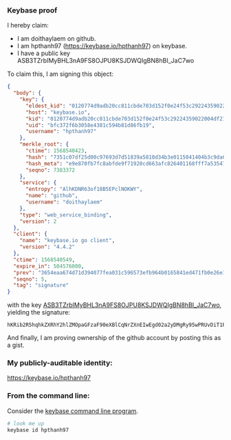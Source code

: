 ### Keybase proof

I hereby claim:

  * I am doithaylaem on github.
  * I am hpthanh97 (https://keybase.io/hpthanh97) on keybase.
  * I have a public key ASB3TZrbIMyBHL3nA9FS8OJPU8KSJDWQIgBN8hBI_JaC7wo

To claim this, I am signing this object:

```json
{
  "body": {
    "key": {
      "eldest_kid": "0120774d9adb20cc811cbde703d152f0e24f53c29224359022004df21048fc9682ef0a",
      "host": "keybase.io",
      "kid": "0120774d9adb20cc811cbde703d152f0e24f53c29224359022004df21048fc9682ef0a",
      "uid": "bfc372f6b3058e4381c594b81d86fb19",
      "username": "hpthanh97"
    },
    "merkle_root": {
      "ctime": 1568540423,
      "hash": "7351c07df25d00c97693d7d51839a5810d34b3e0115041404b3c9da0f3628b1ebea78b4a59244bbe794838563d36db177ad9dddc8db0fb269045faac41a35661",
      "hash_meta": "e9e870fb7fc8abfde9f71920cd663afc826401168fff7a535475709eeefb76d5",
      "seqno": 7383372
    },
    "service": {
      "entropy": "AlhKDNR63of18B5EPclNOKWY",
      "name": "github",
      "username": "doithaylaem"
    },
    "type": "web_service_binding",
    "version": 2
  },
  "client": {
    "name": "keybase.io go client",
    "version": "4.4.2"
  },
  "ctime": 1568540549,
  "expire_in": 504576000,
  "prev": "3654eaa674d71d394077fea031c596573efb964b0165841ed471fb0e26e148c7",
  "seqno": 5,
  "tag": "signature"
}
```

with the key [ASB3TZrbIMyBHL3nA9FS8OJPU8KSJDWQIgBN8hBI_JaC7wo](https://keybase.io/hpthanh97), yielding the signature:

```
hKRib2R5hqhkZXRhY2hlZMOpaGFzaF90eXBlCqNrZXnEIwEgd02a2yDMgRy95wPRUvDiT1PCkiQ1kCIATfIQSPyWgu8Kp3BheWxvYWTESpcCBcQgNlTqpnTXHTlAd/6gMcWWVz77lksBZYQe1HH7DibhSMfEIL8h9XDASsQwpC/7+c0M+M8IZRH+pZYo699/kDqOP5zDAgHCo3NpZ8RApjxMOuFEwVd1dsygpDERKjS5yJyZG8pJJPd0qdD+eSB8dOR/3RxujPJtSacXOmp6RVErY7G526fIAyug3814C6hzaWdfdHlwZSCkaGFzaIKkdHlwZQildmFsdWXEIDXuOVwVzOZVYghfNHRPIU0i9WkPjjoHLqOkkk452e7Zo3RhZ80CAqd2ZXJzaW9uAQ==

```

And finally, I am proving ownership of the github account by posting this as a gist.

### My publicly-auditable identity:

https://keybase.io/hpthanh97

### From the command line:

Consider the [keybase command line program](https://keybase.io/download).

```bash
# look me up
keybase id hpthanh97
```

